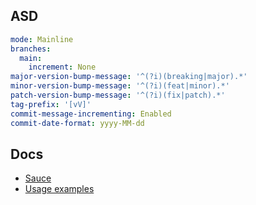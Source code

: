 

## **ASD** ##

```yaml
mode: Mainline
branches:
  main:
    increment: None
major-version-bump-message: '^(?i)(breaking|major).*'
minor-version-bump-message: '^(?i)(feat|minor).*'
patch-version-bump-message: '^(?i)(fix|patch).*'
tag-prefix: '[vV]'
commit-message-incrementing: Enabled
commit-date-format: yyyy-MM-dd

```

## **Docs** ##

- [Sauce](https://github.com/GitTools/actions)
- [Usage examples](https://github.com/GitTools/actions/blob/main/docs/examples/github/gitversion/execute/usage-examples.md)
